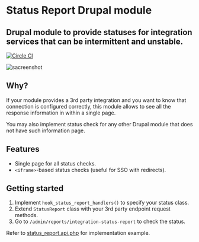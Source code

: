 # Status Report Drupal module
## Drupal module to provide statuses for integration services that can be intermittent and unstable.

[![Circle CI](https://circleci.com/gh/integratedexperts/status_report.svg?style=shield)](https://circleci.com/gh/alexdesignworks/status_report)

![sacreenshot](https://user-images.githubusercontent.com/378794/39668688-daf598bc-5117-11e8-9d15-5459278d164e.png)

## Why? 
If your module provides a 3rd party integration and you want to know that connection is configured correctly, this module allows to see all the response information in within a single page.

You may also implement status check for any other Drupal module that does not have such information page.

## Features
- Single page for all status checks.
- `<iframe>`-based status checks (useful for SSO with redirects).

## Getting started
1. Implement `hook_status_report_handlers()` to specify your status class.
2. Extend `StatusReport` class with your 3rd party endpoint request methods.
3. Go to `/admin/reports/integration-status-report` to check the status.

Refer to [status_report.api.php](status_report.api.php) for implementation example.
